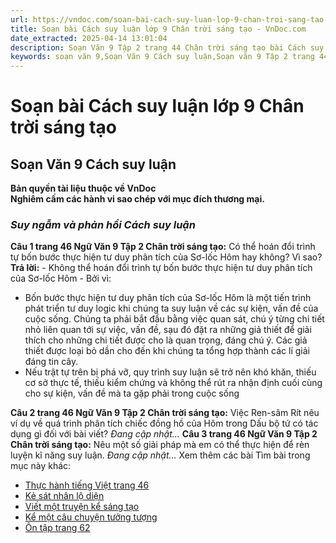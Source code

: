 ```yaml
---
url: https://vndoc.com/soan-bai-cach-suy-luan-lop-9-chan-troi-sang-tao-322140
title: Soạn bài Cách suy luận lớp 9 Chân trời sáng tạo - VnDoc.com
date_extracted: 2025-04-14 13:01:04
description: Soạn Văn 9 Tập 2 trang 44 Chân trời sáng tạo bài Cách suy luận gồm phần trả lời chi tiết, đầy đủ, bám sát các câu hỏi, yêu cầu trong SGK (chỉ có trên VnDoc). Mời các bạn tham khảo.
keywords: soạn văn 9,Soạn Văn 9 Cách suy luận,Soạn văn 9 Tập 2 trang 44 Chân trời sáng tạo,Cách suy luận lớp 9 Chân trời sáng tạo,Cách suy luận trang 44 lớp 9,Soạn Văn 9 Cách suy luận Chân trời sáng tạo,văn 9,ngữ văn 9,soạn văn 9 chân trời sáng tạo,soạn văn 9 tập 2,giải văn 9,soạn ngữ văn 9,giải ngữ văn 9,giải sgk ngữ văn 9
---
```


# Soạn bài Cách suy luận lớp 9 Chân trời sáng tạo
## **Soạn Văn 9 Cách suy luận**
**Bản quyền tài liệu thuộc về VnDoc**  
**Nghiêm cấm các hành vi sao chép với mục đích thương mại.**
### _Suy ngẫm và phản hồi Cách suy luận_
**Câu 1 trang 46 Ngữ Văn 9 Tập 2 Chân trời sáng tạo:** Có thể hoán đổi trình tự bốn bước thực hiện tư duy phân tích của Sơ-lốc Hôm hay không? Vì sao?
**Trả lời:**
\- Không thể hoán đổi trình tự bốn bước thực hiện tư duy phân tích của Sơ-lốc Hôm
\- Bởi vì:
  * Bốn bước thực hiện tư duy phân tích của Sơ-lốc Hôm là một tiến trình phát triển tư duy logic khi chúng ta suy luận về các sự kiện, vấn đề của cuộc sống. Chúng ta phải bắt đầu bằng việc quan sát, chú ý từng chi tiết nhỏ liên quan tới sự việc, vấn đề, sạu đó đặt ra những giả thiết để giải thích cho những chi tiết được cho là quan trọng, đáng chú ý. Các giả thiết được loại bỏ dần cho đến khi chúng ta tổng hợp thành các lí giải đáng tin cây.
  * Nếu trật tự trên bị phá vỡ, quy trình suy luận sẽ trở nên khó khăn, thiếu cơ sở thực tế, thiếu kiểm chứng và không thể rút ra nhận định cuối cùng cho sự kiện, vấn đề mà ta gặp phải trong cuộc sống

**Câu 2 trang 46 Ngữ Văn 9 Tập 2 Chân trời sáng tạo:** Việc Ren-sâm Rít nêu ví dụ về quá trình phân tích chiếc đồng hồ của Hôm trong Dấu bộ tứ có tác dụng gì đối với bài viết?
_Đang cập nhật..._
**Câu 3 trang 46 Ngữ Văn 9 Tập 2 Chân trời sáng tạo:** Nêu một số giải pháp mà em có thể thực hiện để rèn luyện kĩ năng suy luận.
_Đang cập nhật..._
Xem thêm các bài Tìm bài trong mục này khác:
  * [Thực hành tiếng Việt trang 46](</soan-bai-thuc-hanh-tieng-viet-trang-46-lop-9-tap-2-chan-troi-sang-tao-322143>)
  * [Kẻ sát nhân lộ diện](</soan-bai-ke-sat-nhan-lo-dien-lop-9-chan-troi-sang-tao-322146>)
  * [Viết một truyện kể sáng tạo](</soan-bai-viet-mot-truyen-ke-sang-tao-lop-9-chan-troi-sang-tao-322151>)
  * [Kể một câu chuyện tưởng tượng](</soan-bai-ke-mot-cau-chuyen-tuong-tuong-lop-9-tap-2-chan-troi-sang-tao-322154>)
  * [Ôn tập trang 62](</soan-bai-on-tap-trang-62-lop-9-tap-2-chan-troi-sang-tao-322157>)

